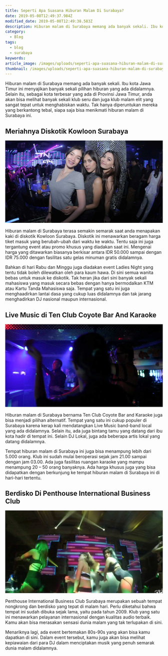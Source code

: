 ```yaml
---
title: Seperti Apa Suasana Hiburan Malam Di Surabaya?
date: 2019-05-08T12:49:37.984Z
modified_date: 2019-05-08T12:49:38.583Z
description: Hiburan malam di Surabaya memang ada banyak sekali. Ibu kota Jawa Timur ini menyajikan banyak sekali pilihan hiburan yang ada didalamnya.
category:
  - Blog
tags:
  - blog
  - surabaya
keywords:
article_image: /images/uploads/seperti-apa-suasana-hiburan-malam-di-surabaya-3.jpg
thumbnail: /images/uploads/seperti-apa-suasana-hiburan-malam-di-surabaya-3-022.jpg
---
```

Hiburan malam di Surabaya memang ada banyak sekali. Ibu kota Jawa Timur ini menyajikan banyak sekali pilihan hiburan yang ada didalamnya. Selain itu, sebagai kota terbesar yang ada di Provinsi Jawa Timur, anda akan bisa melihat banyak sekali klub seru dan juga klub malam elit yang sangat tepat untuk menghabiskan waktu. Tak hanya diperuntukan mereka yang berkantong tebal, siapa saja bisa menikmati hiburan malam di Surabaya ini.



## Meriahnya Diskotik Kowloon Surabaya

![Seperti Apa Suasana Hiburan Malam Di Surabaya?](/images/uploads/seperti-apa-suasana-hiburan-malam-di-surabaya-3.jpg)

Hiburan malam di Surabaya terasa semakin semarak saat anda menapakan kaki di diskotik Kowloon Surabaya. Diskotik ini menawarkan beragam harga tiket masuk yang berubah-ubah dari waktu ke waktu. Tentu saja ini juga tergantung event atau promo khusus yang diadakan saat ini. Mengenai harga yang ditawarkan biasanya berkisar antara IDR 50.000 sampai dengan IDR 75.000 dengan fasilitas satu gelas minuman gratis didalamnya.

Bahkan di hari Rabu dan Minggu juga diadakan event Ladies Night yang tentu tidak boleh dilewatkan oleh para kaum hawa. Di sini semua wanita bebas untuk masuk ke diskotik. Tak heran jika dari sini banyak sekali mahasiswa yang masuk secara bebas dengan hanya bermodalkan KTM atau Kartu Tanda Mahasiswa saja. Tempat yang satu ini juga menghaadirkan lantai dasa yang cukup luas didalamnya dan tak jarang menghadirkan DJ nasional maupun internasional.



## Live Music di Ten Club Coyote Bar And Karaoke

![Seperti Apa Suasana Hiburan Malam Di Surabaya?](/images/uploads/seperti-apa-suasana-hiburan-malam-di-surabaya-2.jpg)

Hiburan malam di Surabaya bernama Ten Club Coyote Bar and Karaoke juga bisa menjadi pilihan alternatif. Tempat yang satu ini cukup populer di Surabaya karena kerap kali mendatangkan Live Music band-band local yang ada didalamnya. Selain itu, ada juga bintang tamu yang datang dari ibu kota hadir di tempat ini. Selain DJ Lokal, juga ada beberapa artis lokal yang datang didalamnya.

Tempat hiburan malam di Surabaya ini juga bisa menampung lebih dari 5.000 orang. Klub ini sudah mulai beroperasi sejak jam 21.00 sampai dengan jam 03.00. Ada juga fasilitas ruangan karaoke yang mampu menampung 20 – 50 orang banyaknya. Ada harga khusus juga yang bisa didapatkan dengan berkunjung ke tempat hiburan malam di Surabaya ini di hari-hari tertentu. 



## Berdisko Di Penthouse International Business Club

![Seperti Apa Suasana Hiburan Malam Di Surabaya?](/images/uploads/seperti-apa-suasana-hiburan-malam-di-surabaya-1.jpg)

Penthouse International Business Club Surabaya merupakan sebuah tempat nongkrong dan berdisko yang tepat di malam hari. Perlu diketahui bahwa tempat ini sudah dibuka sejak lama, yaitu pada tahun 2009. Klub yang satu ini menawarkan pelayanan internasional dengan kualitas audio terbaik. Kamu akan bisa merasakan sensasi dunia malam yang tak terlupakan di sini.

Menariknya lagi, ada event bertemakan 80s-90s yang akan bisa kamu dapatkan di sini. Dalam event tersebut, kamu juga akan bisa melihat kepiawaian dari para DJ dalam menciptakan musik yang penuh semarak dunia malam didalamnya.

